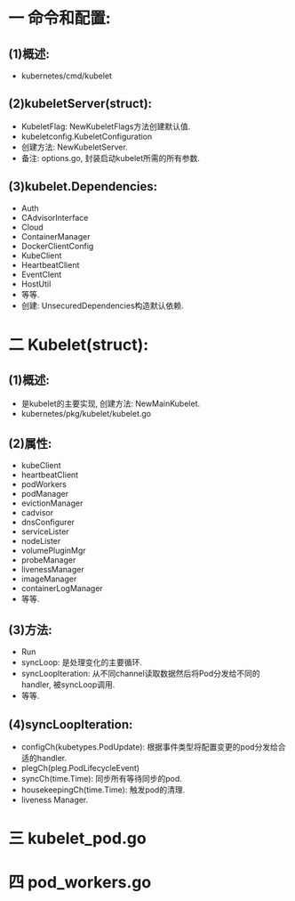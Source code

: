 # 一 命令和配置:
## (1)概述:
- kubernetes/cmd/kubelet

## (2)kubeletServer(struct):
- KubeletFlag: NewKubeletFlags方法创建默认值.
- kubeletconfig.KubeletConfiguration
- 创建方法: NewKubeletServer.
- 备注: options.go, 封装启动kubelet所需的所有参数.

## (3)kubelet.Dependencies:
- Auth
- CAdvisorInterface
- Cloud
- ContainerManager
- DockerClientConfig
- KubeClient
- HeartbeatClient
- EventClent
- HostUtil
- 等等.
- 创建: UnsecuredDependencies构造默认依赖.


# 二 Kubelet(struct):
## (1)概述:
- 是kubelet的主要实现, 创建方法: NewMainKubelet.
- kubernetes/pkg/kubelet/kubelet.go

## (2)属性:
- kubeClient
- heartbeatClient
- podWorkers
- podManager
- evictionManager
- cadvisor
- dnsConfigurer
- serviceLister
- nodeLister
- volumePluginMgr
- probeManager
- livenessManager
- imageManager
- containerLogManager
- 等等.


## (3)方法: 
- Run
- syncLoop: 是处理变化的主要循环.
- syncLoopIteration: 从不同channel读取数据然后将Pod分发给不同的handler, 被syncLoop调用.
- 等等.

## (4)syncLoopIteration:
- configCh(kubetypes.PodUpdate): 根据事件类型将配置变更的pod分发给合适的handler.
- plegCh(pleg.PodLifecycleEvent)
- syncCh(time.Time): 同步所有等待同步的pod.
- housekeepingCh(time.Time): 触发pod的清理.
- liveness Manager.

# 三 kubelet_pod.go

# 四 pod_workers.go
